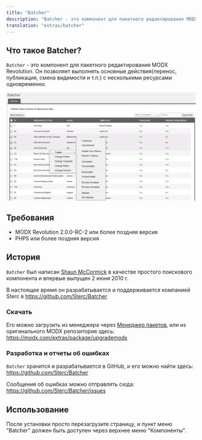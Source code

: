 ```yaml
---
title: "Batcher"
description: "Batcher - это компонент для пакетного редактирования MODX Revolution. Он позволяет выполнять основные действия(перенос, публикация, смена видимости и т.п.) с несколькими ресурсами одновременно"
translation: "extras/batcher"
---
```


## Что такое Batcher?

`Batcher` - это компонент для пакетного редактирования MODX Revolution. Он позволяет выполнять основные действия(перенос, публикация, смена видимости и т.п.) с несколькими ресурсами одновременно.

![](batcher-ss.png)

## Требования

- MODX Revolution 2.0.0-RC-2 или более поздняя версия
- PHP5 или более поздняя версия

## История

`Batcher` был написан [Shaun McCormick](https://github.com/splittingred) в качестве простого поискового компонента и впервые выпущен 2 июня 2010 г.

В настоящее время он разрабатывается и поддерживается компанией Sterc в <https://github.com/Sterc/Batcher>

### Скачать

Его можно загрузить из менеджера через [Менеджер пакетов](building-sites/extras), или из оригинального MODX репозитория здесь: <https://modx.com/extras/package/upgrademodx>

### Разработка и отчеты об ошибках

`Batcher` хранится и разрабатывается в GitHub, и его можно найти здесь: <https://github.com/Sterc/Batcher>

Сообщения об ошибках можно отправлять сюда: <https://github.com/Sterc/Batcher/issues>

## Использование

После установки просто перезагрузите страницу, и пункт меню "Batcher" должен быть доступен через верхнее меню "Компоненты". 

